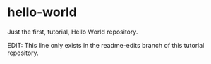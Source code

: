 hello-world
===========

Just the first, tutorial, Hello World repository.

EDIT: This line only exists in the readme-edits branch of this tutorial repository.
